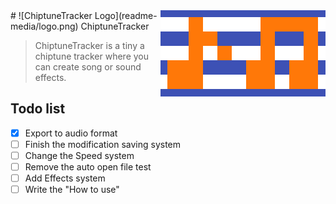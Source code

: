 <img src="readme-media/logo-high.png" align="right" />
# ![ChiptuneTracker Logo](readme-media/logo.png) ChiptuneTracker

> ChiptuneTracker is a tiny a chiptune tracker where you can create song or sound effects.

## Todo list

- [x] Export to audio format
- [ ] Finish the modification saving system
- [ ] Change the Speed system
- [ ] Remove the auto open file test
- [ ] Add Effects system
- [ ] Write the "How to use"